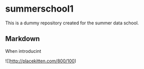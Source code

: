 # summerschool1
This is a dummy repository created for the summer data school.

## Markdown

When introducint 

![]http://placekitten.com/800/100)
